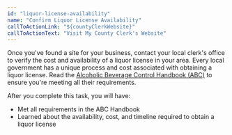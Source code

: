 ```yaml
---
id: "liquor-license-availability"
name: "Confirm Liquor License Availability"
callToActionLink: "${countyClerkWebsite}"
callToActionText: "Visit My County Clerk's Website"
---
```


Once you've found a site for your business, contact your local clerk's office to verify the cost and availability of a liquor license in your area. Every local government has a unique process and cost associated with obtaining a liquor license. Read the [Alcoholic Beverage Control Handbook (ABC)](https://www.nj.gov/oag/abc/downloads/abchandbook02.pdf)  to ensure you're meeting all their requirements.

After you complete this task, you will have:
- Met all requirements in the ABC Handbook
- Learned about the availability, cost, and timeline required to obtain a liquor license
